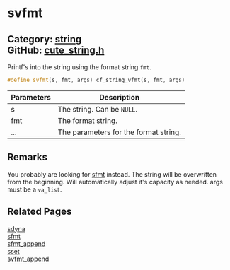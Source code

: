 [//]: # (This file is automatically generated by Cute Framework's docs parser.)
[//]: # (Do not edit this file by hand!)
[//]: # (See: https://github.com/RandyGaul/cute_framework/blob/master/samples/docs_parser.cpp)
[](../header.md ':include')

# svfmt

Category: [string](/api_reference?id=string)  
GitHub: [cute_string.h](https://github.com/RandyGaul/cute_framework/blob/master/include/cute_string.h)  
---

Printf's into the string using the format string `fmt`.

```cpp
#define svfmt(s, fmt, args) cf_string_vfmt(s, fmt, args)
```

Parameters | Description
--- | ---
s | The string. Can be `NULL`.
fmt | The format string.
... | The parameters for the format string.

## Remarks

You probably are looking for [sfmt](/string/sfmt.md) instead. The string will be overwritten from the beginning. Will automatically adjust it's
capacity as needed. args must be a `va_list`.

## Related Pages

[sdyna](/string/sdyna.md)  
[sfmt](/string/sfmt.md)  
[sfmt_append](/string/sfmt_append.md)  
[sset](/string/sset.md)  
[svfmt_append](/string/svfmt_append.md)  
